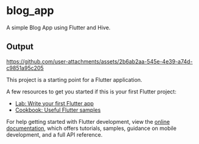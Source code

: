 # blog_app

A simple Blog App using Flutter and Hive.

## Output


https://github.com/user-attachments/assets/2b6ab2aa-545e-4e39-a74d-c9851a95c205



This project is a starting point for a Flutter application.

A few resources to get you started if this is your first Flutter project:

- [Lab: Write your first Flutter app](https://docs.flutter.dev/get-started/codelab)
- [Cookbook: Useful Flutter samples](https://docs.flutter.dev/cookbook)

For help getting started with Flutter development, view the
[online documentation](https://docs.flutter.dev/), which offers tutorials,
samples, guidance on mobile development, and a full API reference.
